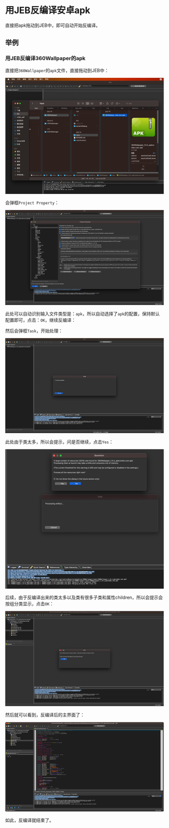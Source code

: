 # 用JEB反编译安卓apk

直接把apk拖动到JEB中，即可自动开始反编译。

## 举例

### 用JEB反编译360Wallpaper的apk

直接把`360Wallpaper`的`apk`文件，直接拖动到JEB中：

![jeb_decompile_apk_360wallpaper](../../assets/img/jeb_decompile_apk_360wallpaper.jpg)

会弹框`Project Property`：

![jeb_decompile_project_property_apk](../../assets/img/jeb_decompile_project_property_apk.jpg)

此处可以自动识别输入文件类型是：`apk`，所以自动选择了`apk`的配置，保持默认配置即可，点击：`OK`，继续反编译：

然后会弹框`Task`，开始处理：

![jeb_task_processing_artifact](../../assets/img/jeb_task_processing_artifact.png)

此处由于类太多，所以会提示，问是否继续，点击`Yes`：

![jeb_tip_many_resource_now](../../assets/img/jeb_tip_many_resource_now.png)

后续，由于反编译出来的类太多以及类有很多子类和属性children，所以会提示会按组分类显示，点击`OK`：

![jeb_tip_children_much_group](../../assets/img/jeb_tip_children_much_group.png)

然后就可以看到，反编译后的主界面了：

![jeb_decompiled_main_ui](../../assets/img/jeb_decompiled_main_ui.jpg)

如此，反编译就结束了。
